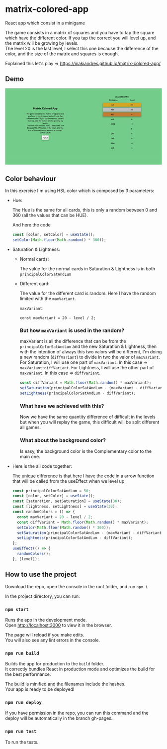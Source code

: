 # matrix-colored-app

React app which consist in a minigame

The game consists in a matrix of squares and you have to tap the square which have the different color. If you tap the correct you will level up, and the matrix will be growing by levels.<br>
The level 20 is the last level, I select this one because the difference of the color, and the size of the matrix and squares is enough.

Explained this let's play => https://inakiandres.github.io/matrix-colored-app/

## Demo

![](demo.gif)

## Color behaviour

In this exercise I'm using HSL color which is composed by 3 parameters:

- Hue:

  The Hue is the same for all cards, this is only a random between 0 and 360 (all the values that can be HUE).

  And here the code

  ```jsx
  const [color, setColor] = useState();
  setColor(Math.floor(Math.random() * 360));
  ```

- Saturation & Lightness:

  - Normal cards:

    The value for the normal cards in Saturation & Lightness is in both `principalColorSatAndLum`

  - Different card:

    The value for the different card is random. Here I have the random limited with the `maxVariant`.

    `maxVariant`:

        const maxVariant = 20 - level / 2;

    ### But how `maxVariant` is used in the random?

    maxVariant is all the difference that can be from the `principalColorSatAndLum` and the new Saturation & Lightness, then with the intention of always this two valors will be different, I'm doing a new random (`diffVariant`) to divide in two the valor of `maxVariant`.
    For Saturation, I will use one part of `maxVariant`. In this case => `maxVariant`-`diffVariant`.
    For Lightness, I will use the other part of `maxVariant`. In this case => `diffVariant`.

    ```jsx
    const diffVariant = Math.floor(Math.random() * maxVariant);
    setSaturation(principalColorSatAndLum - (maxVariant - diffVariant));
    setLightness(principalColorSatAndLum - diffVariant);
    ```

    ### What have we achieved with this?

    Now we have the same quantity difference of difficult in the levels but when you will replay the game, this difficult will be split different all games.

    ### What about the background color?

    Is easy, the background color is the Complementary color to the main one.

* Here is the all code together:

  The unique difference is that here I have the code in a arrow function that will be called from the useEffect when we level up

  ```jsx
  const principalColorSatAndLum = 50;
  const [color, setColor] = useState();
  const [saturation, setSaturation] = useState(30);
  const [lightness, setLightness] = useState(30);
  const randomColors = () => {
    const maxVariant = 20 - level / 2;
    const diffVariant = Math.floor(Math.random() * maxVariant);
    setColor(Math.floor(Math.random() * 360));
    setSaturation(principalColorSatAndLum - (maxVariant - diffVariant));
    setLightness(principalColorSatAndLum - diffVariant);
  };
  useEffect(() => {
    randomColors();
  }, [level]);
  ```

## How to use the project

Download the repo, open the console in the root folder, and run `npm i`

In the project directory, you can run:

### `npm start`

Runs the app in the development mode.<br>
Open [http://localhost:3000](http://localhost:3000) to view it in the browser.

The page will reload if you make edits.<br>
You will also see any lint errors in the console.

### `npm run build`

Builds the app for production to the `build` folder.<br>
It correctly bundles React in production mode and optimizes the build for the best performance.

The build is minified and the filenames include the hashes.<br>
Your app is ready to be deployed!

### `npm run deploy`

If you have permission in the repo, you can run this command and the deploy will be automatically in the branch gh-pages.

### `npm run test`

To run the tests.
